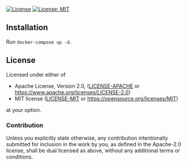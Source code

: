 [![License](https://img.shields.io/badge/License-Apache%202.0-blue.svg)](https://opensource.org/licenses/Apache-2.0)
[![License: MIT](https://img.shields.io/badge/License-MIT-yellow.svg)](https://opensource.org/licenses/MIT)

## Installation
Run `docker-compose up -d`.

## License

Licensed under either of

* Apache License, Version 2.0, ([LICENSE-APACHE](https://github.com/Flocksserver/click-tt-csv-ics/blob/master/LICENSE_APACHE) or https://www.apache.org/licenses/LICENSE-2.0)
* MIT license ([LICENSE-MIT](https://github.com/Flocksserver/click-tt-csv-ics/blob/master/LICENSE_MIT) or https://opensource.org/licenses/MIT)

at your option.

### Contribution

Unless you explicitly state otherwise, any contribution intentionally
submitted for inclusion in the work by you, as defined in the Apache-2.0
license, shall be dual licensed as above, without any additional terms or
conditions.

